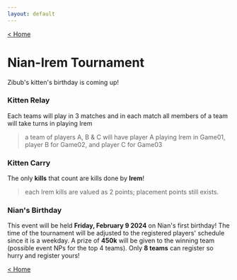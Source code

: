 ```yaml
---
layout: default
---
```


[< Home](./)

# **Nian-Irem Tournament**
Zibub's kitten's birthday is coming up!

### Kitten Relay 
Each teams will play in 3 matches and in each match all members of a team will take turns in playing Irem 
> a team of players A, B & C will have player A playing Irem in Game01, player B for Game02, and player C for Game03

### Kitten Carry 
The only **kills** that count are kills done by **Irem**! 
> each Irem kills are valued as 2 points; placement points still exists.

### Nian's Birthday 
This event will be held **Friday, February 9 2024** on Nian's first birthday! The time of the tournament will be adjusted to the registered players' schedule since it is a weekday. A prize of **450k** will be given to the winning team (possible event NPs for the top 4 teams). Only **8 teams** can register so hurry and register yours!

[< Home](./)
